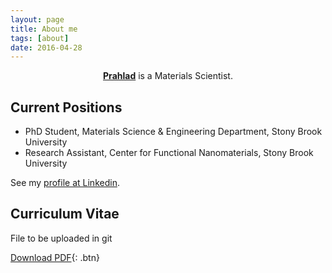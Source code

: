 ```yaml
---
layout: page
title: About me
tags: [about]
date: 2016-04-28
---
```

    
<center><a href="http://prouth.github.io/"><b>Prahlad</b></a> is a Materials Scientist.</center>

## Current Positions
* PhD Student, Materials Science & Engineering Department, Stony Brook University
* Research Assistant, Center for Functional Nanomaterials, Stony Brook University 

See my [profile at Linkedin](http://www.linkedin.com/in/prouth).

## Curriculum Vitae

File to be uploaded in git
      
[Download PDF](https://github.com/prouth/prouth.github.io/blob/master/CV/CV_PKR.pdf){: .btn}
